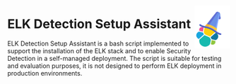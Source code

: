 <img src="misc/logo.png" style="float:right" width="80px" alt="ELK Detection Setup Assistant"><h1>ELK Detection Setup Assistant</h1>

ELK Detection Setup Assistant is a bash script implemented to support the installation of the ELK stack and to enable Security Detection in a self-managed deployment. The script is suitable for testing and evaluation purposes, it is not designed to perform ELK deployment in production environments.
